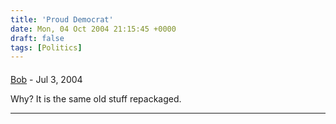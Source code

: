 ```yaml
---
title: 'Proud Democrat'
date: Mon, 04 Oct 2004 21:15:45 +0000
draft: false
tags: [Politics]
---
```



#### 
[Bob]( "") - <time datetime="2004-07-28 11:06:41">Jul 3, 2004</time>

Why? It is the same old stuff repackaged.
<hr />
